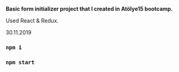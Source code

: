 **Basic form initializer project that I created in Atölye15 bootcamp.**

Used React & Redux.

30.11.2019

### `npm i`

### `npm start`

